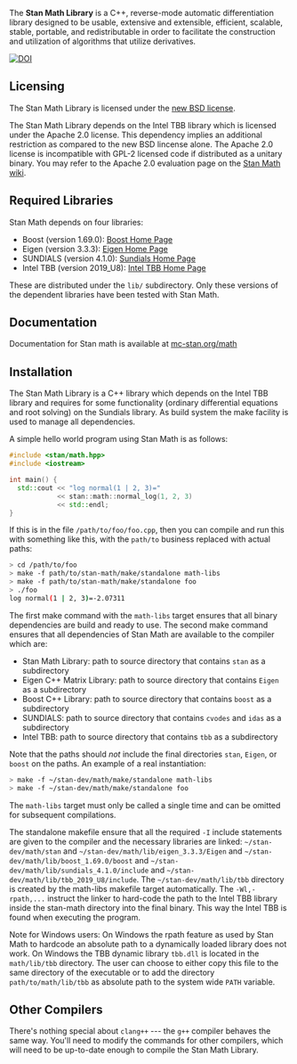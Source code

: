 The <b>Stan Math Library</b> is a C++, reverse-mode automatic differentiation library designed to be usable, extensive and extensible, efficient, scalable, stable, portable, and redistributable in order to facilitate the construction and utilization of algorithms that utilize derivatives.

[![DOI](https://zenodo.org/badge/38388440.svg)](https://zenodo.org/badge/latestdoi/38388440)

Licensing
---------
The Stan Math Library is licensed under the [new BSD license](https://github.com/stan-dev/math/blob/develop/LICENSE%2Emd).

The Stan Math Library depends on the Intel TBB library which is licensed under the Apache 2.0 license. This dependency implies an additional restriction as compared to the new BSD lincense alone. The Apache 2.0 license is incompatible with GPL-2 licensed code if distributed as a unitary binary. You may refer to the Apache 2.0 evaluation page on the [Stan Math wiki](https://github.com/stan-dev/math/wiki/Apache-2.0-License-Evaluation).

Required Libraries
------------------
Stan Math depends on four libraries:

- Boost (version 1.69.0): [Boost Home Page](https://www.boost.org)
- Eigen (version 3.3.3): [Eigen Home Page](https://eigen.tuxfamily.org/index.php?title=Main_Page)
- SUNDIALS (version 4.1.0): [Sundials Home Page](https://computation.llnl.gov/projects/sundials/sundials-software)
- Intel TBB (version 2019_U8): [Intel TBB Home Page](https://www.threadingbuildingblocks.org)

These are distributed under the `lib/` subdirectory. Only these versions of the dependent libraries have been tested with Stan Math.

Documentation
------------

Documentation for Stan math is available at [mc-stan.org/math](https://mc-stan.org/math/)

Installation
------------
The Stan Math Library is a C++ library which depends on the Intel TBB library and requires for some functionality (ordinary differential equations and root solving) on the Sundials library. As build system the make facility is used to manage all dependencies.

A simple hello world program using Stan Math is as follows:

```cpp
#include <stan/math.hpp>
#include <iostream>

int main() {
  std::cout << "log normal(1 | 2, 3)="
            << stan::math::normal_log(1, 2, 3)
            << std::endl;
}
```

If this is in the file `/path/to/foo/foo.cpp`, then you can compile and run this with something like this, with the `path/to` business replaced with actual paths:

```bash
> cd /path/to/foo
> make -f path/to/stan-math/make/standalone math-libs
> make -f path/to/stan-math/make/standalone foo
> ./foo
log normal(1 | 2, 3)=-2.07311
```

The first make command with the `math-libs` target ensures that all binary dependencies are build and ready to use. The second make command ensures that all dependencies of Stan Math are available to the compiler which are:

* Stan Math Library:  path to source directory that contains `stan` as a subdirectory
* Eigen C++ Matrix Library:  path to source directory that contains `Eigen` as a subdirectory
* Boost C++ Library:  path to source directory that contains `boost` as a subdirectory
* SUNDIALS: path to source directory that contains `cvodes` and `idas` as a subdirectory
* Intel TBB: path to source directory that contains `tbb` as a subdirectory

Note that the paths should *not* include the final directories `stan`, `Eigen`, or `boost` on the paths.  An example of a real instantiation:

```bash
> make -f ~/stan-dev/math/make/standalone math-libs
> make -f ~/stan-dev/math/make/standalone foo
```

The `math-libs` target must only be called a single time and can be omitted for subsequent compilations.

The standalone makefile ensure that all the required `-I` include statements are given to the compiler and the necessary libraries are linked: `~/stan-dev/math/stan` and `~/stan-dev/math/lib/eigen_3.3.3/Eigen` and `~/stan-dev/math/lib/boost_1.69.0/boost` and `~/stan-dev/math/lib/sundials_4.1.0/include` and `~/stan-dev/math/lib/tbb_2019_U8/include`. The `~/stan-dev/math/lib/tbb` directory is created by the math-libs makefile target automatically. The `-Wl,-rpath,...` instruct the linker to hard-code the path to the Intel TBB library inside the stan-math directory into the final binary. This way the Intel TBB is found when executing the program.

Note for Windows users: On Windows the rpath feature as used by Stan Math to hardcode an absolute path to a dynamically loaded library does not work. On Windows the TBB dynamic library `tbb.dll` is located in the `math/lib/tbb` directory. The user can choose to either copy this file to the same directory of the executable or to add the directory `path/to/math/lib/tbb` as absolute path to the system wide `PATH` variable.

Other Compilers
---------------
There's nothing special about `clang++` --- the `g++` compiler behaves the same way.  You'll need to modify the commands for other compilers, which will need to be up-to-date enough to compile the Stan Math Library.
